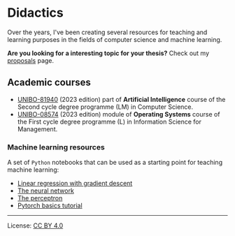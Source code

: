 # Didactics

Over the years, I've been creating several resources for teaching and learning purposes in the fields of computer science and machine learning.

**Are you looking for a interesting topic for your thesis?** Check out my [proposals](didactics/proposals.md) page.

## Academic courses

* [UNIBO-81940](didactics/81940.markdown) (2023 edition) part of **Artificial Intelligence** course of the Second cycle degree programme (LM) in Computer Science.
* [UNIBO-08574](didactics/08574.markdown) (2023 edition) module of **Operating Systems** course of the First cycle degree programme (L) in Information Science for Management.

### Machine learning resources

A set of `Python` notebooks that can be used as a starting point for teaching machine learning:

* [Linear regression with gradient descent](assets/src/linear-regression-w-gradient-descent.ipynb)
* [The neural network](assets/src/nn-rulez.ipynb)
* [The perceptron](assets/src/percettrone.ipynb)
* [Pytorch basics tutorial](assets/src/pytorch-tutorial.ipynb)

---

License: [CC BY 4.0](https://creativecommons.org/licenses/by/4.0/)
